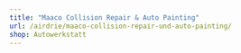 ```yaml
---
title: "Maaco Collision Repair & Auto Painting"
url: /airdrie/maaco-collision-repair-und-auto-painting/
shop: Autowerkstatt
---
```

